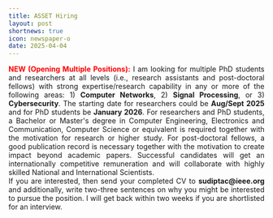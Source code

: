 ```yaml
---
title: ASSET Hiring
layout: post
shortnews: true
icon: newspaper-o
date: 2025-04-04
---
```

<p style="text-align:justify">
<font color="red"><b>NEW (Opening Multiple Positions):</b></font>
I am looking for multiple PhD students and researchers at all levels (i.e., research assistants and post-doctoral fellows) 
with strong expertise/research capability in any or more of the following areas: 1) <b>Computer Networks</b>, 
2) <b>Signal Processing</b>, or 3) <b>Cybersecurity</b>. The starting date for researchers could be <b>Aug/Sept 2025</b> 
and for PhD students be <b>January 2026</b>. For researchers and PhD students, a Bachelor or Master's degree in Computer 
Engineering, Electronics and Communication, Computer Science or equivalent is required together with the motivation for 
research or higher study. For post-doctoral fellows, a good publication record is necessary together with the motivation 
to create impact beyond academic papers. Successful candidates will get an internationally competitive remuneration and 
will collaborate with highly skilled National and International Scientists. 
<br>
If you are interested, then send your completed 
CV to <b>sudiptac@ieee.org</b> and additionally, write two-three sentences on why you might be interested to pursue the 
position. I will get back within two weeks if you are shortlisted for an interview.  
</p>
